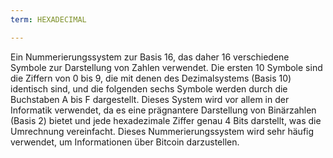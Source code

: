 ```yaml
---
term: HEXADECIMAL

---
```

Ein Nummerierungssystem zur Basis 16, das daher 16 verschiedene Symbole zur Darstellung von Zahlen verwendet. Die ersten 10 Symbole sind die Ziffern von 0 bis 9, die mit denen des Dezimalsystems (Basis 10) identisch sind, und die folgenden sechs Symbole werden durch die Buchstaben A bis F dargestellt. Dieses System wird vor allem in der Informatik verwendet, da es eine prägnantere Darstellung von Binärzahlen (Basis 2) bietet und jede hexadezimale Ziffer genau 4 Bits darstellt, was die Umrechnung vereinfacht. Dieses Nummerierungssystem wird sehr häufig verwendet, um Informationen über Bitcoin darzustellen.